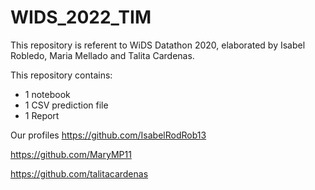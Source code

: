 # WIDS_2022_TIM
This repository is referent to WiDS Datathon 2020, elaborated by Isabel Robledo, Maria Mellado and Talita Cardenas.

This repository contains:

- 1 notebook
- 1 CSV prediction file
- 1 Report


Our profiles
https://github.com/IsabelRodRob13

https://github.com/MaryMP11

https://github.com/talitacardenas

